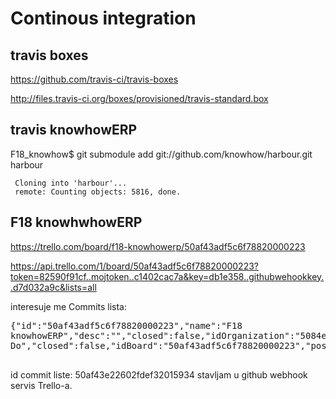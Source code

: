Continous integration
=====================


## travis boxes

https://github.com/travis-ci/travis-boxes

http://files.travis-ci.org/boxes/provisioned/travis-standard.box

## travis knowhowERP

F18_knowhow$ git submodule add git://github.com/knowhow/harbour.git harbour

     Cloning into 'harbour'...
     remote: Counting objects: 5816, done.



## F18 knowhwhowERP

https://trello.com/board/f18-knowhowerp/50af43adf5c6f78820000223

https://api.trello.com/1/board/50af43adf5c6f78820000223?token=82590f91cf..mojtoken..c1402cac7a&key=db1e358..githubwehookkey..d7d032a9c&lists=all


interesuje me Commits lista:

<pre>
{"id":"50af43adf5c6f78820000223","name":"F18
knowhowERP","desc":"","closed":false,"idOrganization":"5084e5418e250cf77c0107ab","pinned":true,"url":"https://trello.com/board/f18-knowhowerp/50af43adf5c6f78820000223","prefs":{"permissionLevel":"public","voting":"members","comments":"members","invitations":"members","selfJoin":false,"cardCovers":true},"lists":[{"id":"50af43e22602fdef32015934","name":"Commits","closed":false,"idBoard":"50af43adf5c6f78820000223","pos":8192,"subscribed":false},{"id":"50af43adf5c6f78820000224","name":"To
Do","closed":false,"idBoard":"50af43adf5c6f78820000223","pos":16384,"subscribed":false},{"id":"50af43adf5c6f78820000225","name":"Doing","closed":false,"idBoard":"50af43adf5c6f78820000223","pos":32768,"subscribed":false},{"id":"50af43adf5c6f78820000226","name":"Done","closed":false,"idBoard":"50af43adf5c6f78820000223","pos":49152,"subscribed":false}]}
 </pre>

id commit liste: 50af43e22602fdef32015934 stavljam u github webhook servis Trello-a.


